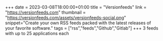 +++
date = 2023-03-08T18:00:00+01:00
title = "Versionfeeds"
link = "https://versionfeeds.com"
thumbnail = "https://versionfeeds.com/assets/versionfeeds-social.png"
snippet="Create your own RSS feeds packed with the latest releases of your favorite software."
tags = ["rss","feeds","Github","Gitlab"]
+++ 
3 feeds with up to 25 applications each
